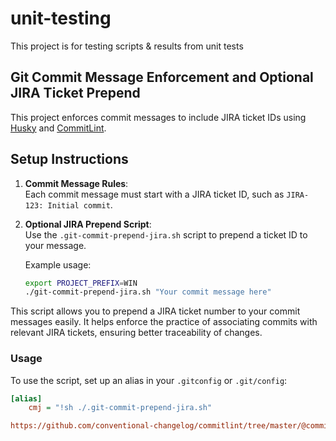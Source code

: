# unit-testing
This project is for testing scripts & results from unit tests

## Git Commit Message Enforcement and Optional JIRA Ticket Prepend

This project enforces commit messages to include JIRA ticket IDs using [Husky](https://typicode.github.io/husky) and [CommitLint](https://commitlint.js.org/). 

## Setup Instructions

1. **Commit Message Rules**:  
   Each commit message must start with a JIRA ticket ID, such as `JIRA-123: Initial commit`.

2. **Optional JIRA Prepend Script**:  
   Use the `.git-commit-prepend-jira.sh` script to prepend a ticket ID to your message.

   Example usage:
   ```bash
   export PROJECT_PREFIX=WIN
   ./git-commit-prepend-jira.sh "Your commit message here"

This script allows you to prepend a JIRA ticket number to your commit messages easily. It helps enforce the practice of associating commits with relevant JIRA tickets, ensuring better traceability of changes.

### Usage

To use the script, set up an alias in your `.gitconfig` or `.git/config`:

```ini
[alias]
    cmj = "!sh ./.git-commit-prepend-jira.sh"

https://github.com/conventional-changelog/commitlint/tree/master/@commitlint/config-conventional
